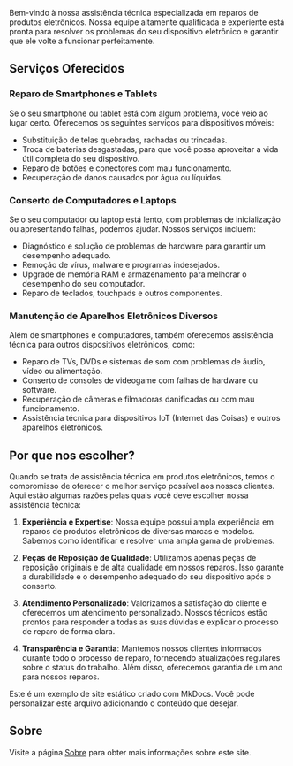 Bem-vindo à nossa assistência técnica especializada em reparos de produtos eletrônicos. Nossa equipe altamente qualificada e experiente está pronta para resolver os problemas do seu dispositivo eletrônico e garantir que ele volte a funcionar perfeitamente.

## Serviços Oferecidos

### Reparo de Smartphones e Tablets

Se o seu smartphone ou tablet está com algum problema, você veio ao lugar certo. Oferecemos os seguintes serviços para dispositivos móveis:

- Substituição de telas quebradas, rachadas ou trincadas.
- Troca de baterias desgastadas, para que você possa aproveitar a vida útil completa do seu dispositivo.
- Reparo de botões e conectores com mau funcionamento.
- Recuperação de danos causados por água ou líquidos.

### Conserto de Computadores e Laptops

Se o seu computador ou laptop está lento, com problemas de inicialização ou apresentando falhas, podemos ajudar. Nossos serviços incluem:

- Diagnóstico e solução de problemas de hardware para garantir um desempenho adequado.
- Remoção de vírus, malware e programas indesejados.
- Upgrade de memória RAM e armazenamento para melhorar o desempenho do seu computador.
- Reparo de teclados, touchpads e outros componentes.

### Manutenção de Aparelhos Eletrônicos Diversos

Além de smartphones e computadores, também oferecemos assistência técnica para outros dispositivos eletrônicos, como:

- Reparo de TVs, DVDs e sistemas de som com problemas de áudio, vídeo ou alimentação.
- Conserto de consoles de videogame com falhas de hardware ou software.
- Recuperação de câmeras e filmadoras danificadas ou com mau funcionamento.
- Assistência técnica para dispositivos IoT (Internet das Coisas) e outros aparelhos eletrônicos.

## Por que nos escolher?

Quando se trata de assistência técnica em produtos eletrônicos, temos o compromisso de oferecer o melhor serviço possível aos nossos clientes. Aqui estão algumas razões pelas quais você deve escolher nossa assistência técnica:

1. **Experiência e Expertise**: Nossa equipe possui ampla experiência em reparos de produtos eletrônicos de diversas marcas e modelos. Sabemos como identificar e resolver uma ampla gama de problemas.

2. **Peças de Reposição de Qualidade**: Utilizamos apenas peças de reposição originais e de alta qualidade em nossos reparos. Isso garante a durabilidade e o desempenho adequado do seu dispositivo após o conserto.

3. **Atendimento Personalizado**: Valorizamos a satisfação do cliente e oferecemos um atendimento personalizado. Nossos técnicos estão prontos para responder a todas as suas dúvidas e explicar o processo de reparo de forma clara.

4. **Transparência e Garantia**: Mantemos nossos clientes informados durante todo o processo de reparo, fornecendo atualizações regulares sobre o status do trabalho. Além disso, oferecemos garantia de um ano para nossos reparos.

Este é um exemplo de site estático criado com MkDocs. Você pode personalizar este arquivo adicionando o conteúdo que desejar.

## Sobre

Visite a página [Sobre](about.md) para obter mais informações sobre este site.




